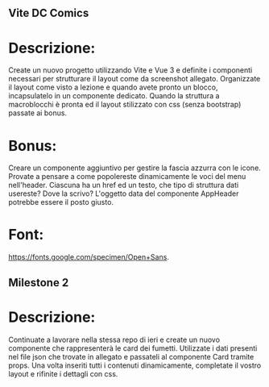 ## Vite DC Comics

# Descrizione:

Create un nuovo progetto utilizzando Vite e Vue 3 e definite i componenti necessari per strutturare il layout come da screenshot allegato.
Organizzate il layout come visto a lezione e quando avete pronto un blocco, incapsulatelo in un componente dedicato.
Quando la struttura a macroblocchi è pronta ed il layout stilizzato con css (senza bootstrap) passate ai bonus.

# Bonus:

Creare un componente aggiuntivo per gestire la fascia azzurra con le icone.
Provate a pensare a come popolereste dinamicamente le voci del menu nell'header.
Ciascuna ha un href ed un testo, che tipo di struttura dati usereste? Dove la scrivo?
L'oggetto data del componente AppHeader potrebbe essere il posto giusto.

# Font:

https://fonts.google.com/specimen/Open+Sans.

## Milestone 2

# Descrizione:

Continuate a lavorare nella stessa repo di ieri e create un nuovo componente che rappresenterà le card dei fumetti.
Utilizzate i dati presenti nel file json che trovate in allegato e passateli al componente Card tramite props.
Una volta inseriti tutti i contenuti dinamicamente, completate il vostro layout e rifinite i dettagli con css.
